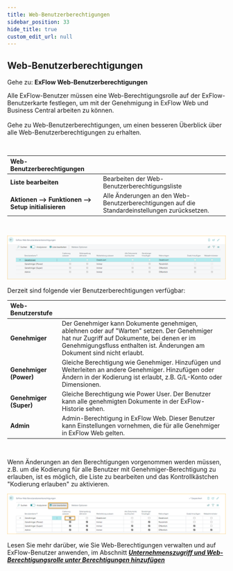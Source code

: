 ```yaml
---
title: Web-Benutzerberechtigungen
sidebar_position: 33
hide_title: true
custom_edit_url: null
---
```

## Web-Benutzerberechtigungen

Gehe zu: **ExFlow Web-Benutzerberechtigungen**

Alle ExFlow-Benutzer müssen eine Web-Berechtigungsrolle auf der ExFlow-Benutzerkarte festlegen, um mit der Genehmigung in ExFlow Web und Business Central arbeiten zu können.<br/><br/>
Gehe zu Web-Benutzerberechtigungen, um einen besseren Überblick über alle Web-Benutzerberechtigungen zu erhalten.

<br/>

|Web-Benutzerberechtigungen |    |
|:-|:-|
|**Liste bearbeiten**| Bearbeiten der Web-Benutzerberechtigungsliste
|**Aktionen --> Funktionen --> Setup initialisieren**| Alle Änderungen an den Web-Benutzerberechtigungen auf die Standardeinstellungen zurücksetzen.

<br/>

![web user permissions](../../images/exflow-web-user-level-permissions-001.png)

Derzeit sind folgende vier Benutzerberechtigungen verfügbar:<br/>

| Web-Benutzerstufe |    |
|:-|:-|
|**Genehmiger**| Der Genehmiger kann Dokumente genehmigen, ablehnen oder auf "Warten" setzen. Der Genehmiger hat nur Zugriff auf Dokumente, bei denen er im Genehmigungsfluss enthalten ist. Änderungen am Dokument sind nicht erlaubt.
|**Genehmiger (Power)**| Gleiche Berechtigung wie Genehmiger. Hinzufügen und Weiterleiten an andere Genehmiger. Hinzufügen oder Ändern in der Kodierung ist erlaubt, z.B. G/L-Konto oder Dimensionen.
|**Genehmiger (Super)**| Gleiche Berechtigung wie Power User. Der Benutzer kann alle genehmigten Dokumente in der ExFlow-Historie sehen.
|**Admin**| Admin-Berechtigung in ExFlow Web. Dieser Benutzer kann Einstellungen vornehmen, die für alle Genehmiger in ExFlow Web gelten.

<br/>

Wenn Änderungen an den Berechtigungen vorgenommen werden müssen, z.B. um die Kodierung für alle Benutzer mit Genehmiger-Berechtigung zu erlauben, ist es möglich, die Liste zu bearbeiten und das Kontrollkästchen "Kodierung erlauben" zu aktivieren.
<br/>

![web user permissions](../../images/exflow-web-user-level-permissions-002.png)

Lesen Sie mehr darüber, wie Sie Web-Berechtigungen verwalten und auf ExFlow-Benutzer anwenden, im Abschnitt [***Unternehmenszugriff und Web-Berechtigungsrolle unter Berechtigungen hinzufügen***](https://docs.signupsoftware.com/business-central/docs/user-manual/business-functionality/exflow-user#add-company-access-and-web-permission-role-under-permissions)

